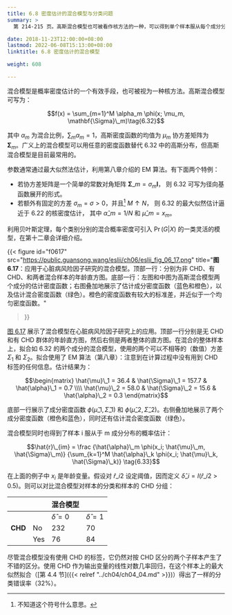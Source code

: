 ```yaml
---
title: 6.8 密度估计的混合模型与分类问题
summary: >
  第 214-215 页。高斯混合模型也可被看作核方法的一种，可以得到单个样本服从每个成分分布的概率。虽然算法本身没有用到分类标签信息，但用阈值将样本根据其分布分组，所产生的分类错误率与线性对数几率回归一致。

date: 2018-11-23T12:00:00+08:00
lastmod: 2022-06-08T15:13:00+08:00
linktitle: 6.8 密度估计的混合模型

weight: 608

---
```


混合模型是概率密度估计的一个有效手段，也可被视为一种核方法。高斯混合模型可写为：

$$f(x) = \sum_{m=1}^M \alpha_m \phi(x; \mu_m, \mathbf{\Sigma}\_m)\tag{6.32}$$

其中 $\alpha_m$ 为混合比例，$\sum_m\alpha_m = 1$，高斯密度函数的均值为 $\mu_m$ 协方差矩阵为 $\mathbf{\Sigma}_m$。广义上的混合模型可以用任意的密度函数替代 6.32 中的高斯分布，但高斯混合模型是目前最常用的。

参数通常通过最大似然法估计，利用第八章介绍的 EM 算法。有下面两个特例：

* 若协方差矩阵是一个简单的常数对角矩阵 $\mathbf{\Sigma}\_m=\sigma_m\mathbf{I}$，
  则 6.32 可写为径向基函数展开的形式。
* 若额外有固定的方差 $\sigma_m=\sigma>0$，并且[^1] $M\uparrow N$，
  则 6.32 的最大似然估计逼近于 6.22 的核密度估计，
  其中 $\hat{\alpha}\_m=1/N$ 和 $\hat{\mu}\_m=x_m$。

利用贝叶斯定理，每个类别分别的混合概率密度可引入 $\operatorname{Pr}(G|X)$ 的一类灵活的模型，在第十二章会详细介绍。

{{< figure
  id="f0617"
  src="https://public.guansong.wang/eslii/ch06/eslii_fig_06_17.png"
  title="**图 6.17**：应用于心脏病风险因子研究的混合模型。顶部一行：分别为非 CHD、有 CHD、和两者混合样本的年龄直方图。底部一行：左图和中图为高斯混合模型两个成分的估计密度函数；右图叠加地展示了估计成分密度函数（蓝色和橙色），以及估计混合密度函数（绿色）。橙色的密度函数有较大的标准差，并近似于一个均匀密度函数。"
>}}

[图 6.17](#figure-f0617) 展示了混合模型在心脏病风险因子研究上的应用。顶部一行分别是无 CHD 和有 CHD 群体的年龄直方图，然后右侧是两者整体的直方图。在混合的整体样本上，拟合如 6.32 的两个成分的混合模型，使用的两个可以不相等的（数值）方差 $\Sigma_1$ 和 $\Sigma_2$。拟合使用了 EM 算法（第八章）：注意到在计算过程中没有用到 CHD 标签的任何信息。估计结果为：

$$\begin{matrix}
\hat{\mu}\_1 = 36.4 & \hat{\Sigma}\_1 = 157.7 & \hat{\alpha}\_1 = 0.7 \\\\
\hat{\mu}\_2 = 58.0 & \hat{\Sigma}\_2 = 15.6  & \hat{\alpha}\_2 = 0.3
\end{matrix}$$

底部一行展示了成分密度函数 $\phi(\hat{\mu}\_1,\hat{\Sigma}\_1)$ 和 $\phi(\hat{\mu}\_2,\hat{\Sigma}\_2)$。右侧叠加地展示了两个成分密度函数（橙色和蓝色），同时还有估计混合密度函数（绿色）。

混合模型同时也得到了样本 i 服从于 m 成分分布的概率估计：

$$\hat{r}\_{im} = \frac
{\hat{\alpha}\_m \phi(x_i; \hat{\mu}\_m, \hat{\Sigma}\_m)}
{\sum_{k=1}^M \hat{\alpha}\_k \phi(x_i; \hat{\mu}\_k, \hat{\Sigma}\_k)}
\tag{6.33}$$

在上面的例子中 $x_i$ 是年龄变量。假设对 $\hat{r}\_{i2}$ 设定阈值，因而定义 $\hat{\delta}\_i=I(\hat{r}\_{i2}>0.5)$。则可以对比混合模型对样本的分类和样本的 CHD 分组：

|         |     | 混合模型           |                   |
|---------|-----|-------------------|-------------------|
|         |     | $\hat{\delta}=0$  |  $\hat{\delta}=1$ |
| **CHD** | No  | 232               | 70                |
|         | Yes |  76               | 84                |

尽管混合模型没有使用 CHD 的标签，它仍然对按 CHD 区分的两个子样本产生了不错的区分。使用 CHD 作为输出变量的线性对数几率回归，在这个样本上的最大似然拟合（[第 4.4 节]({{< relref "../ch04/ch04_04.md" >}})）得出了一样的分类错误率（32%）。

[^1]: 不知道这个符号什么意思。